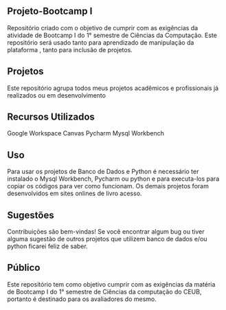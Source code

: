 ## Projeto-Bootcamp I
Repositório criado com o objetivo de cumprir com as exigências da atividade de Bootcamp I do 1° semestre de Ciências da Computação. Este repositório será usado tanto para aprendizado de manipulação da plataforma , tanto para inclusão de projetos. 

## Projetos
Este repositório agrupa todos meus projetos acadêmicos e profissionais já realizados ou em desenvolvimento

## Recursos Utilizados
Google Workspace
Canvas
Pycharm
Mysql Workbench

## Uso
Para usar os projetos de Banco de Dados e Python é necessário ter instalado o Mysql Workbench, Pycharm ou python e para executa-los para copiar os códigos para ver como funcionam.
Os demais projetos foram desenvolvidos em sites onlines de livro acesso.

## Sugestões
Contribuições são bem-vindas! Se você encontrar algum bug ou tiver alguma sugestão de outros projetos que utilizem banco de dados e/ou python ficarei feliz de saber.

## Público
Este repositório tem como objetivo cumprir com as exigências da matéria de Bootcamp I do 1° semestre de Ciências da computação do CEUB, portanto é destinado para os avaliadores do mesmo. 

